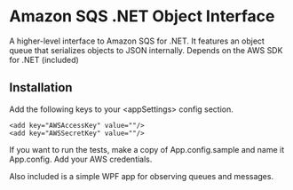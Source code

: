 # Amazon SQS .NET Object Interface

A higher-level interface to Amazon SQS for .NET. It features an object queue that serializes objects to JSON internally. Depends on the AWS SDK for .NET (included)

## Installation

Add the following keys to your &lt;appSettings&gt; config section.

    <add key="AWSAccessKey" value=""/>
    <add key="AWSSecretKey" value=""/>

If you want to run the tests, make a copy of App.config.sample and name it App.config. Add your AWS credentials.

Also included is a simple WPF app for observing queues and messages.